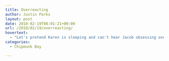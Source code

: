 ```yaml
---
title: Overreacting
author: Justin Parks
layout: post
date: 2010-02-19T08:01:21+00:00
url: /2010/02/19/overreacting/
hovertext:
  - "Let's pretend Karen is sleeping and can't hear Jacob obsessing over Crystal."
categories:
  - Chipmunk Bay

---
```

